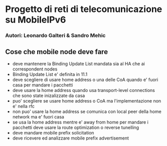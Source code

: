 # Progetto di reti di telecomunicazione su MobileIPv6
### Autori: Leonardo Galteri & Sandro Mehic

## Cose che mobile node deve fare

* deve mantenere la Binding Update List mandata sia al HA che ai correspondent nodes
* Binding Update List e' definita in 11.1
* deve scegliere di usare home address o una delle CoA quando e' fuori casa per mandare i pacchetti
* deve usare la home address quando usa transport-level connections che sono state inizalizzate da casa
* puo' scegliere se usare home address o CoA ma l'implementazione non e' nella rfc
* non puo' usare la home address se comunica con local peer della home network ma e' fuori casa
* se usa la home address mentre e' away from home per mandare i pacchetti deve usare la route optimization o reverse tunelling
* deve mandare mobile prefix solicitation
* deve ricevere ed analizzare mobile prefix advertisement

